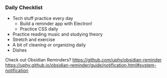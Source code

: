 ### Daily Checklist
- Tech stuff practice every day
	- Build a reminder app with Electron!
	- Practice CSS daily
- Practice reading music and studying theory
- Stretch and exercise
- A bit of cleaning or organizing daily
- Dishes


Check out Obsidian Reminders?
https://github.com/uphy/obsidian-reminder
https://uphy.github.io/obsidian-reminder/guide/notification.html#system-notification